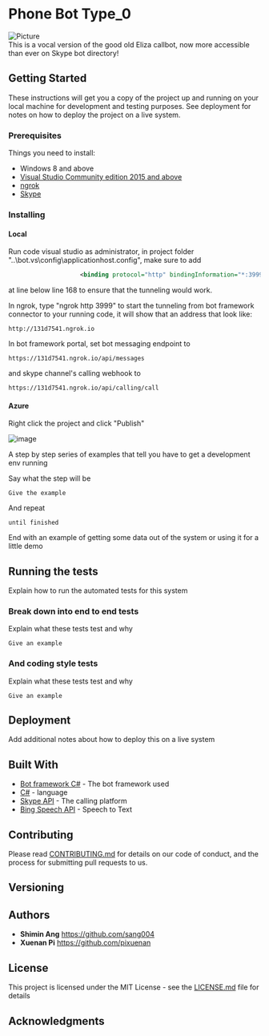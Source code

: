 # Phone Bot Type_0

![Picture](https://user-images.githubusercontent.com/8624828/27719641-5f0fc522-5d86-11e7-84e5-316606cbf36a.PNG)  
This is a vocal version of the good old Eliza callbot, now more accessible than ever on Skype bot directory! 

## Getting Started

These instructions will get you a copy of the project up and running on your local machine for development and testing purposes. See deployment for notes on how to deploy the project on a live system.

### Prerequisites

Things you need to install:

- Windows 8 and above
- [Visual Studio Community edition 2015 and above](https://www.visualstudio.com/downloads/)
- [ngrok](https://ngrok.com/download)
- [Skype](https://www.skype.com/en/download-skype/skype-for-computer/)

### Installing

#### Local
Run code visual studio as administrator, in project folder "..\bot\.vs\config\applicationhost.config", make sure to add
```xml
					<binding protocol="http" bindingInformation="*:3999:*" />
```
at line below line 168 to ensure that the tunneling would work.

In ngrok, type "ngrok http 3999" to start the tunneling from bot framework connector to your running code, it will show that an address that look like:
```
http://131d7541.ngrok.io
```
In bot framework portal, set bot messaging endpoint to
```
https://131d7541.ngrok.io/api/messages
```

and skype channel's calling webhook to
```
https://131d7541.ngrok.io/api/calling/call
```

#### Azure
Right click the project and click "Publish"

![image](https://user-images.githubusercontent.com/8624828/27728398-76b3733a-5db4-11e7-84e3-916eb9ed46ac.png)


A step by step series of examples that tell you have to get a development env running

Say what the step will be

```
Give the example
```

And repeat

```
until finished
```

End with an example of getting some data out of the system or using it for a little demo

## Running the tests

Explain how to run the automated tests for this system

### Break down into end to end tests

Explain what these tests test and why

```
Give an example
```

### And coding style tests

Explain what these tests test and why

```
Give an example
```

## Deployment

Add additional notes about how to deploy this on a live system

## Built With

* [Bot framework C#](https://docs.microsoft.com/en-us/bot-framework/dotnet/bot-builder-dotnet-overview) - The bot framework used 
* [C#](https://docs.microsoft.com/en-us/dotnet/csharp/language-reference/) - language
* [Skype API](https://dev.skype.com/) - The calling platform
* [Bing Speech API](https://docs.microsoft.com/en-us/azure/cognitive-services/speech/home) - Speech to Text

## Contributing

Please read [CONTRIBUTING.md]() for details on our code of conduct, and the process for submitting pull requests to us.

## Versioning


## Authors

* **Shimin Ang** https://github.com/sang004
* **Xuenan Pi** https://github.com/pixuenan

## License

This project is licensed under the MIT License - see the [LICENSE.md](LICENSE.md) file for details

## Acknowledgments

